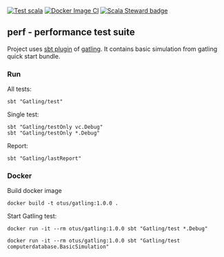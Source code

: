 [![Test scala](https://github.com/otus-load/gatling-sampler/actions/workflows/scala.yml/badge.svg)](https://github.com/otus-load/gatling-sampler/actions/workflows/scala.yml) [![Docker Image CI](https://github.com/otus-load/gatling-sampler/actions/workflows/docker.yml/badge.svg)](https://github.com/otus-load/gatling-sampler/actions/workflows/docker.yml) [![Scala Steward badge](https://img.shields.io/badge/Scala_Steward-helping-blue.svg?style=flat&logo=data:image/png;base64,iVBORw0KGgoAAAANSUhEUgAAAA4AAAAQCAMAAAARSr4IAAAAVFBMVEUAAACHjojlOy5NWlrKzcYRKjGFjIbp293YycuLa3pYY2LSqql4f3pCUFTgSjNodYRmcXUsPD/NTTbjRS+2jomhgnzNc223cGvZS0HaSD0XLjbaSjElhIr+AAAAAXRSTlMAQObYZgAAAHlJREFUCNdNyosOwyAIhWHAQS1Vt7a77/3fcxxdmv0xwmckutAR1nkm4ggbyEcg/wWmlGLDAA3oL50xi6fk5ffZ3E2E3QfZDCcCN2YtbEWZt+Drc6u6rlqv7Uk0LdKqqr5rk2UCRXOk0vmQKGfc94nOJyQjouF9H/wCc9gECEYfONoAAAAASUVORK5CYII=)](https://scala-steward.org)

## perf - performance test suite

Project uses [sbt plugin][sbtplugindoc] of [gatling][gatlingdoc].
It contains basic simulation from gatling quick start bundle.

[sbtplugindoc]: https://gatling.io/docs/current/extensions/sbt_plugin/
[gatlingdoc]: https://gatling.io/docs/current/advanced_tutorial/

### Run

All tests:

```shell
sbt "Gatling/test"
```

Single test:

```shell
sbt "Gatling/testOnly vc.Debug"
sbt "Gatling/testOnly *.Debug"
```

Report:

```shell
sbt "Gatling/lastReport"
```

### Docker

Build docker image

```shell
docker build -t otus/gatling:1.0.0 .
``` 

Start Gatling test:

```shell
docker run -it --rm otus/gatling:1.0.0 sbt "Gatling/test *.Debug"

docker run -it --rm otus/gatling:1.0.0 sbt "Gatling/test computerdatabase.BasicSimulation"
```

